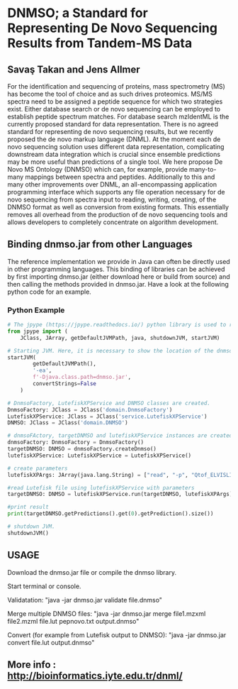 
# DNMSO; a Standard for Representing De Novo Sequencing Results from Tandem-MS Data

## Savaş Takan and Jens Allmer

For the identification and sequencing of proteins, mass spectrometry (MS) has become the tool of choice and as such drives proteomics. MS/MS spectra need to be assigned a peptide sequence for which two strategies exist. Either database search or de novo sequencing can be employed to establish peptide spectrum matches. For database search mzIdentML is the currently proposed standard for data representation. There is no agreed standard for representing de novo sequencing results, but we recently proposed the de novo markup language (DNML). At the moment each de novo sequencing solution uses different data representation, complicating downstream data integration which is crucial since ensemble predictions may be more useful than predictions of a single tool. We here propose De Novo MS Ontology (DNMSO) which can, for example, provide many-to-many mappings between spectra and peptides. Additionally to this and many other improvements over DNML, an all-encompassing application programming interface which supports any file operation necessary for de novo sequencing from spectra input to reading, writing, creating, of the DNMSO format as well as conversion from existing formats. This essentially removes all overhead from the production of de novo sequencing tools and allows developers to completely concentrate on algorithm development.

## Binding dnmso.jar from other Languages

The reference implementation we provide in Java can often be directly used in other programming languages. This binding of libraries can be achieved by first importing dnmso.jar (either download here or build from source) and then calling the methods provided in dnmso.jar. Have a look at the following python code for an example.

### Python Example

```python
# The jpype (https://jpype.readthedocs.io/) python library is used to run the dnmso library in python.
from jpype import (
    JClass, JArray, getDefaultJVMPath, java, shutdownJVM, startJVM)

# Starting JVM. Here, it is necessary to show the location of the dnmso library
startJVM(
        getDefaultJVMPath(),
        '-ea',
        f'-Djava.class.path=dnmso.jar',
        convertStrings=False
    )

# DnmsoFactory, LutefiskXPService and DNMSO classes are created.
DnmsoFactory: JClass = JClass('domain.DnmsoFactory')
LutefiskXPService: JClass = JClass('service.LutefiskXPService')
DNMSO: JClass = JClass('domain.DNMSO')

# dnmsoFActory, targetDNMSO and lutefiskXPService instances are created by using DnmsoFactory, LutefiskXPService
dnmsoFactory: DnmsoFactory = DnmsoFactory()
targetDNMSO: DNMSO = dnmsoFactory.createDnmso()
lutefiskXPService: LutefiskXPService = LutefiskXPService()

# create parameters
lutefiskXPArgs: JArray(java.lang.String) = ["read", "-p", "Qtof_ELVISLIVESK.lut", "-n", "2"]

#read Lutefisk file using lutefiskXPService with parameters
targetDNMSO: DNMSO = lutefiskXPService.run(targetDNMSO, lutefiskXPArgs)

#print result
print(targetDNMSO.getPredictions().get(0).getPrediction().size())

# shutdown JVM.
shutdownJVM()
```

## USAGE

Download the dnmso.jar file or compile the dnmso library.

Start terminal or console.

Validatation: "java -jar dnmso.jar validate file.dnmso"

Merge multiple DNMSO files: "java -jar dnmso.jar merge file1.mzxml file2.mzml file.lut pepnovo.txt output.dnmso"

Convert (for example from Lutefisk output to DNMSO): "java -jar dnmso.jar convert file.lut output.dnmso"


## More info : http://bioinformatics.iyte.edu.tr/dnml/
